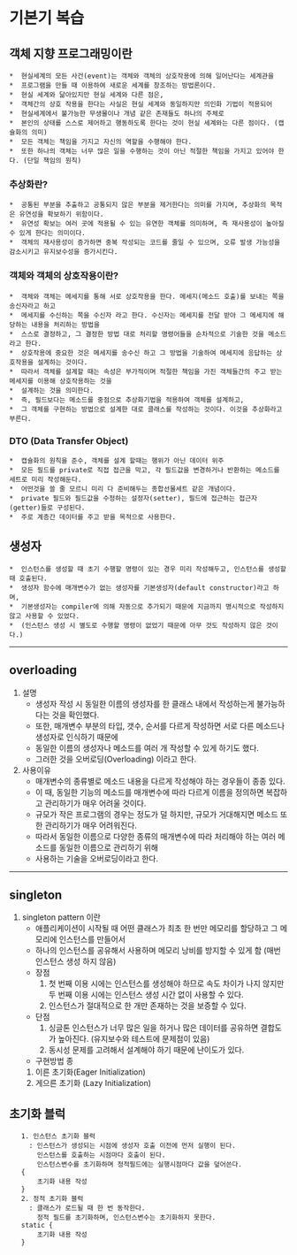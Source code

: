 # 기본기 복습

## 객체 지향 프로그래밍이란
    *  현실세계의 모든 사건(event)는 객체와 객체의 상호작용에 의해 일어난다는 세계관을
    *  프로그램을 만들 때 이용하여 새로운 세계를 창조하는 방법론이다.
    *  현실 세계와 닮아있지만 현실 세계와 다른 점은,
    *  객체간의 상호 작용을 한다는 사실은 현실 세계와 동일하지만 의인화 기법이 적용되어
    *  현실세계에서 불가능한 무생물이나 개념 같은 존재들도 하나의 주체로
    *  본인의 상태를 스스로 제어하고 행동하도록 한다는 것이 현실 세계와는 다른 점이다. (캡슐화의 의미)
    *  모든 객체는 책임을 가지고 자신의 역할을 수행해야 한다.
    *  또한 하나의 객체는 너무 많은 일을 수행하는 것이 아닌 적절한 책임을 가지고 있어야 한다. (단일 책임의 원칙)
		
### 추상화란?
    *  공통된 부분을 추출하고 공통되지 않은 부분을 제거한다는 의미를 가지며, 추상화의 목적은 유연성을 확보하기 위함이다.
    *  유연성 확보는 여러 곳에 적용될 수 있는 유연한 객체를 의미하며, 즉 재사용성이 높아질 수 있게 한다는 의미이다.
    *  객체의 재사용성이 증가하면 중복 작성되는 코드를 줄일 수 있으며, 오류 발생 가능성을 감소시키고 유지보수성을 증가시킨다.

### 객체와 객체의 상호작용이란?
    *  객체와 객체는 메세지를 통해 서로 상호작용을 한다. 메세지(메소드 호출)를 보내는 쪽을 송신자라고 하고
    *  메세지를 수신하는 쪽을 수신자 라고 한다. 수신자는 메세지를 전달 받아 그 메세지에 해당하는 내용을 처리하는 방법을
    *  스스로 결정하고, 그 결정한 방법 대로 처리할 명령어들을 순차적으로 기술한 것을 메소드라고 한다.
    *  상호작용에 중요한 것은 메세지를 송수신 하고 그 방법을 기술하여 메세지에 응답하는 상호작용을 설계하는 것이다.
    *  따라서 객체를 설계할 때는 속성은 부가적이며 적절한 책임을 가진 객체들간의 주고 받는 메세지를 이용해 상호작용하는 것을
    *  설계하는 것을 의미한다.
    *  즉, 필드보다는 메소드를 중점으로 추상화기법을 적용하여 객체를 설계하고,
    *  그 객체를 구현하는 방법으로 설계한 대로 클래스를 작성하는 것이다. 이것을 추상화라고 부른다.
### DTO (Data Transfer Object)
    *  캡슐화의 원칙을 준수, 객체를 설계 할때는 행위가 아닌 데이터 위주
    *  모든 필드를 private로 직접 접근을 막고, 각 필드값을 변경하거나 반환하는 메소드를 세트로 미리 작성해둔다.
    *  어떤것을 쓸 줄 모르니 미리 다 준비해두는 종합선물세트 같은 개념이다.
    *  private 필드와 필드값을 수정하는 설정자(setter), 필드에 접근하는 접근자(getter)들로 구성된다.
    *  주로 계층간 데이터를 주고 받을 목적으로 사용한다.
    
## 생성자
    *  인스턴스를 생성할 때 초기 수행할 명령이 있는 경우 미리 작성해두고, 인스턴스를 생성할 때 호출된다.
    *  생성자 함수에 매개변수가 없는 생성자를 기본생성자(default constructor)라고 하며,
    *  기본생성자는 compiler에 의해 자동으로 추가되기 때문에 지금까지 명시적으로 작성하지 않고 사용할 수 있었다.
    *  (인스턴스 생성 시 별도로 수행할 명령이 없었기 때문에 아무 것도 작성하지 않은 것이다.)
<hr/>

## overloading
  1. 설명
      *  생성자 작성 시 동일한 이름의 생성자를 한 클래스 내에서 작성하는게 불가능하다는 것을 확인했다.
      *  또한, 매개변수 부분의 타입, 갯수, 순서를 다르게 작성하면 서로 다른 메소드나 생성자로 인식하기 때문에
      *  동일한 이름의 생성자나 메소드를 여러 개 작성할 수 있게 하기도 했다.
      *  그러한 것을 오버로딩(Overloading) 이라고 한다.
  2. 사용이유
      *  매개변수의 종류별로 메소드 내용을 다르게 작성해야 하는 경우들이 종종 있다.
      *  이 때, 동일한 기능의 메소드를 매개변수에 따라 다르게 이름을 정의하면 복잡하고 관리하기가 매우 어려울 것이다.
      *  규모가 작은 프로그램의 경우는 정도가 덜 하지만, 규모가 거대해지면 메소드 또한 관리하기가 매우 어려워진다.
      *  따라서 동일한 이름으로 다양한 종류의 매개변수에 따라 처리해야 하는 여러 메소드를 동일한 이름으로 관리하기 위해
      *  사용하는 기술을 오버로딩이라고 한다.
<hr/>

## singleton
1. singleton pattern 이란
    *  애플리케이션이 시작될 때 어떤 클래스가 최초 한 번만 메모리를 할당하고 그 메모리에 인스턴스를 만들어서
    *  하나의 인스턴스를 공유해서 사용하며 메모리 낭비를 방지할 수 있게 함 (매번 인스턴스 생성 하지 않음)
    *  장점
        1. 첫 번째 이용 시에는 인스턴스를 생성해야 하므로 속도 차이가 나지 않지만두 번째 이용 시에는 인스턴스 생성 시간 없이 사용할 수 있다.
        2. 인스턴스가 절대적으로 한 개만 존재하는 것을 보증할 수 있다.
    *  단점
        1. 싱글톤 인스턴스가 너무 많은 일을 하거나 많은 데이터를 공유하면 결합도가 높아진다. (유지보수와 테스트에 문제점이 있음)
        2. 동시성 문제를 고려해서 설계해야 하기 때문에 난이도가 있다.
    *  구현방법 종
	1. 이른 초기화(Eager Initialization)
	2. 게으른 초기화 (Lazy Initialization)
## 초기화 블럭
```
   1. 인스턴스 초기화 블럭
     : 인스턴스가 생성되는 시점에 생성자 호출 이전에 먼저 실행이 된다.
       인스턴스를 호출하는 시점마다 호출이 된다.
       인스턴스변수를 초기화하며 정적필드에는 실행시점마다 값을 덮어쓴다.
   {
       초기화 내용 작성
   }
   2. 정적 초기화 블럭
     : 클래스가 로드될 때 한 번 동작한다.
       정적 필드를 초기화하며, 인스턴스변수는 초기화하지 못한다.
   static {
       초기화 내용 작성
   }
```

